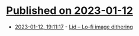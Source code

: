 # [Published on 2023-01-12](index.md)

* [2023-01-12, 19:11:17](https://news.ycombinator.com/item?id=34358828) - [Lid – Lo-fi image dithering](https://rawtext.club/~sloum/lid.html)
